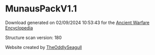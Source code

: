 # MunausPackV1.1

Download generated on 02/09/2024 10:53:43 for the [Ancient Warfare Encyclopedia](http://ancient-warfare.legends-of-gramdatis.com/)

Structure scan version: 180

Website created by [TheOddlySeagull](https://github.com/TheOddlySeagull/ancient-warfare-encyclopedia-website)
